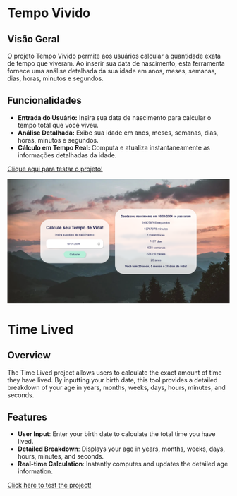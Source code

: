 # Tempo Vivido

## Visão Geral
O projeto Tempo Vivido permite aos usuários calcular a quantidade exata de tempo que viveram. Ao inserir sua data de nascimento, esta ferramenta fornece uma análise detalhada da sua idade em anos, meses, semanas, dias, horas, minutos e segundos.

## Funcionalidades
- **Entrada do Usuário:** Insira sua data de nascimento para calcular o tempo total que você viveu.
- **Análise Detalhada:** Exibe sua idade em anos, meses, semanas, dias, horas, minutos e segundos.
- **Cálculo em Tempo Real:** Computa e atualiza instantaneamente as informações detalhadas da idade.

<a href="https://vinicius-rodriguess.github.io/Time-Lived/">Clique aqui para testar o projeto!</a>
<p></p>
<img src="./src/img/tempo de vida.png"/>


# Time Lived

## Overview
The Time Lived project allows users to calculate the exact amount of time they have lived. By inputting your birth date, this tool provides a detailed breakdown of your age in years, months, weeks, days, hours, minutes, and seconds.

## Features
- **User Input**: Enter your birth date to calculate the total time you have lived.
- **Detailed Breakdown**: Displays your age in years, months, weeks, days, hours, minutes, and seconds.
- **Real-time Calculation**: Instantly computes and updates the detailed age information.

<a href="https://vinicius-rodriguess.github.io/Time-Lived/">Click here to test the project!</a>

